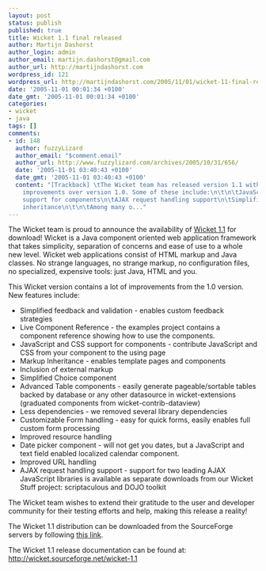 ```yaml
---
layout: post
status: publish
published: true
title: Wicket 1.1 final released
author: Martijn Dashorst
author_login: admin
author_email: martijn.dashorst@gmail.com
author_url: http://martijndashorst.com
wordpress_id: 121
wordpress_url: http://martijndashorst.com/2005/11/01/wicket-11-final-released/
date: '2005-11-01 00:01:34 +0100'
date_gmt: '2005-11-01 00:01:34 +0100'
categories:
- wicket
- java
tags: []
comments:
- id: 148
  author: fuzzyLizard
  author_email: "$comment.email"
  author_url: http://www.fuzzylizard.com/archives/2005/10/31/656/
  date: '2005-11-01 03:40:43 +0100'
  date_gmt: '2005-11-01 03:40:43 +0100'
  content: "[Trackback] \tThe Wicket team has released version 1.1 with a bunch of
    improvements over version 1.0. Some of these include:\n\t\n\tJavaScript and CSS
    support for components\n\tAJAX request handling support\n\tSimplified choice component\n\tMarkup
    inheritance\n\t\n\tAmong many o..."
---
```

<p>
The Wicket team is proud to announce the availability of <a href="http://wicket.sf.net">Wicket 1.1</a> for download! Wicket is a Java component oriented web application framework that takes simplicity, separation of concerns and ease of use to a whole new level. Wicket web applications consist of HTML markup and Java classes. No strange languages, no strange markup, no configuration files, no specialized, expensive tools: just Java, HTML and you.</p>
<p>
This Wicket version contains a lot of improvements from the 1.0 version. New features include:</p>
<ul>
<li>Simplified feedback and validation - enables custom feedback strategies</li>
<li>Live Component Reference - the examples project contains a component reference showing how to use the components.</li>
<li>JavaScript and CSS support for components - contribute JavaScript and CSS from your component to the using page</li>
<li>Markup Inheritance - enables template pages and components</li>
<li>Inclusion of external markup</li>
<li>Simplified Choice component</li>
<li>Advanced Table components - easily generate pageable/sortable tables backed by database or any other datasource in wicket-extensions (graduated components from wicket-contrib-dataview)</li>
<li>Less dependencies - we removed several library dependencies</li>
<li>Customizable Form handling - easy for quick forms, easily enables full custom form processing</li>
<li>Improved resource handling</li>
<li>Date picker component - will not get you dates, but a JavaScript and text field enabled localized calendar component.</li>
<li>Improved URL handling</li>
<li>AJAX request handling support - support for two leading AJAX JavaScript libraries is available as separate downloads from our Wicket Stuff project: scriptaculous and DOJO toolkit</li>
</ul>
<p>
The Wicket team wishes to extend their gratitude to the user and developer community for their testing efforts and help, making this release a reality!</p>
<p>
The Wicket 1.1 distribution can be downloaded from the SourceForge servers by following <a href="http://sourceforge.net/project/showfiles.php?group_id=119783">this link</a>.</p>
<p>
The Wicket 1.1 release documentation can be found at: <a href="http://wicket.sourceforge.net/wicket-1.1">http://wicket.sourceforge.net/wicket-1.1</a></p>
